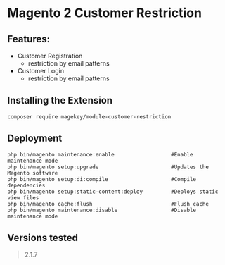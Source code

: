 # Magento 2 Customer Restriction

## Features:

- Customer Registration
  * restriction by email patterns
- Customer Login
  * restriction by email patterns

## Installing the Extension
    
    composer require magekey/module-customer-restriction

## Deployment

    php bin/magento maintenance:enable                  #Enable maintenance mode
    php bin/magento setup:upgrade                       #Updates the Magento software
    php bin/magento setup:di:compile                    #Compile dependencies
    php bin/magento setup:static-content:deploy         #Deploys static view files
    php bin/magento cache:flush                         #Flush cache
    php bin/magento maintenance:disable                 #Disable maintenance mode

## Versions tested
> 2.1.7
